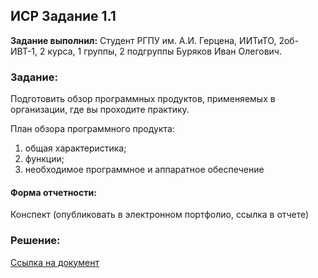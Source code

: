 ## ИСР Задание 1.1

**Задание выполнил:** Студент РГПУ им. А.И. Герцена, ИИТиТО, 2об-ИВТ-1, 2 курса, 1 группы, 2 подгруппы Буряков Иван Олегович.

### Задание: 

Подготовить  обзор программных продуктов, применяемых в организации, где вы проходите практику.

План обзора программного продукта:

1. общая характеристика;
2. функции;
3. необходимое программное и аппаратное обеспечение

#### Форма отчетности:

Конспект (опубликовать в электронном портфолио, ссылка в отчете)

### Решение:

[Ссылка на документ](https://github.com/Buryackov-Ivan/Buryakov-Ivan.github.io/blob/main/Буряков%20Иван%20Олегович%20ИИТиТО%2C%20ИВТ(1)%2Cподгруппа%202%2C%20Задание%20ИСР%201.1.pdf)
